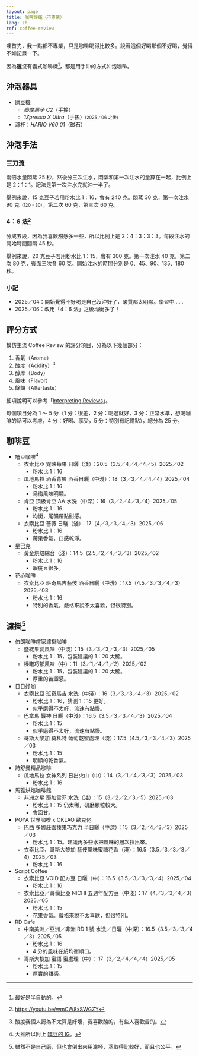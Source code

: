 ```yaml
---
layout: page
title: 咖啡評鑑（不專業）
lang: zh
ref: coffee-review
---
```


噢首先，我一點都不專業，只是咖啡喝得比較多。說著這個好喝那個不好喝，覺得不如記錄一下。

因為**還**沒有義式咖啡機[^espresso-machine]，都是用手沖的方式沖泡咖啡。

[^espresso-machine]:最好是半自動的。

## 沖泡器具

- 磨豆機
  - _泰摩栗子 C2_（手搖）
  - _1Zpresso X Ultra_（手搖）<small>(2025／06 之後)</small>
- 濾杯：_HARIO V60 01_（磁石）

## 沖泡手法

### 三刀流

兩倍水量悶蒸 25 秒，然後分三次注水，悶蒸和第一次注水的量算在一起，比例上是 2：1：1。記法是第一次注水完就沖一半了。

舉例來說，15 克豆子若用粉水比 1：16，會有 240 克。悶蒸 30 克，第一次注水 90 克<small>（120 - 30）</small>，第二次 60 克，第三次 60 克。

### 4：6 法[^46method]

分成五段，因為我喜歡甜感多一些，所以比例上是 2：4：3：3：3。每段注水的開始時間間隔 45 秒。

舉例來說，20 克豆子若用粉水比 1：15，會有 300 克。第一次注水 40 克，第二次 80 克，後面三次各 60 克。開始注水的時間分別是 0、45、90、135、180 秒。

[^46method]: <https://youtu.be/wmCW8xSWGZY>

### 小記

- 2025／04：開始覺得不好喝是自己沒沖好了，酸質都太明顯。學習中……
- 2025／06：改用「4：6 法」之後均衡多了！

## 評分方式

模仿主流 Coffee Review 的評分項目，分為以下幾個部分：

1. 香氣（Aroma）
1. 酸度（Acidity）[^acidity]
1. 醇厚（Body）
1. 風味（Flavor）
1. 餘韻（Aftertaste）

細項說明可以參考「[Interpreting Reviews](https://www.coffeereview.com/interpret-coffee/)」。

每個項目分為 1 ～ 5 分（1 分：很差，2 分：喝過就好，3 分：正常水準，想喝咖啡的話可以考慮，4 分：好喝、享受，5 分：特別有記憶點），總分為 25 分。

[^acidity]: 酸度我個人認為不太算是好壞，我喜歡酸的，有些人喜歡苦的。

## 咖啡豆

- 嘻豆咖啡[^hido-coffee]
  - 衣索比亞 霓映莓果 日曬（淺）：20.5（3.5／4／4／4／5）<span class="time-at-right">2025／02</span>
    - 粉水比 1：16
  - 瓜地馬拉 酒香背影 酒香日曬（中淺）：18（3／3／4／4／4）<span class="time-at-right">2025／04</span>
    - 粉水比 1：16
    - 烏梅風味明顯。
  - 肯亞 頂級肯亞 AA 水洗（中深）：16（3／2／4／3／4）<span class="time-at-right">2025／05</span>
    - 粉水比 1：16
    - 均衡，尾韻帶點甜感。
  - 衣索比亞 薔薇 日曬（淺）：17（4／3／3／4／3）<span class="time-at-right">2025／06</span>
    - 粉水比 1：16
    - 莓果香氣，口感乾淨。
- 星巴克
  - 黃金烘焙綜合（淺）：14.5（2.5／2／4／3／3）<span class="time-at-right">2025／02</span>
    - 粉水比 1：16
    - 瑕疵豆很多。
- 花心咖啡
  - 衣索比亞 班奇馬吉藝伎 酒香日曬（中淺）：17.5（4.5／3／3／4／3）<span class="time-at-right">2025／03</span>
    - 粉水比 1：16
    - 特別的香氣。嚴格來說不太喜歡，但很特別。

[^hido-coffee]: 大推所以附上 [嘻豆的 IG](https://www.instagram.com/hido_coffee/)。

## 濾掛[^drip-bag]

- 伯朗咖啡嚐家濾掛咖啡
  - 盛綻果宴風味（中淺）：15（3／3／3／3／3）<span class="time-at-right">2025／05</span>
    - 粉水比 1：15，包裝建議的 1：20 太稀。
  - 榛曦巧郁風味（中）：11（3／1／4／1／2）<span class="time-at-right">2025／02</span>
    - 粉水比 1：15，包裝建議的 1：20 太稀。
    - 厚重的苦澀感。
- 日日好咖
  - 衣索比亞 班奇馬吉 水洗（中淺）：16（3／3／3／4／3）<span class="time-at-right">2025／02</span>
    - 粉水比 1：16，猜測 1：15 更好。
    - 似乎磨得不太好，流速有點慢。
  - 巴拿馬 戰神 日曬（中淺）：16.5（3.5／3／3／4／3）<span class="time-at-right">2025／04</span>
    - 粉水比 1：15
    - 似乎磨得不太好，流速有點慢。
  - 哥斯大黎加 莫札特 葡萄乾蜜處理（淺）：17.5（4.5／3／3／4／3）<span class="time-at-right">2025／03</span>
    - 粉水比 1：15
    - 明顯的乾香氣。
- 詩舒曼精品咖啡
  - 瓜地馬拉 女神系列 日出火山（中）：14（3／1／4／3／3）<span class="time-at-right">2025／03</span>
    - 粉水比 1：16
- 馬雅烘焙咖啡館
  - 非洲之星 耶加雪菲 水洗（淺）：15（3／2／2／3／5）<span class="time-at-right">2025／03</span>
    - 粉水比 1：15 仍太稀，研磨顆粒較大。
    - 會回甘。
- POYA 世界咖啡 x OKLAO 歐克佬
  - 巴西 多娜莊園榛果巧克力 半日曬（中深）：15（3／2／4／3／3）<span class="time-at-right">2025／03</span>
    - 粉水比 1：15。建議再多些水把風味的層次拉出來。
  - 衣索比亞、哥斯大黎加 藝伎風味蜜糖花香（淺）：16.5（3.5／3／3／3／4）<span class="time-at-right">2025／03</span>
    - 粉水比 1：16
- Script Coffee
  - 衣索比亞 VOID 配方豆 日曬（中）：16.5（3.5／3／3／3／4）<span class="time-at-right">2025／04</span>
    - 粉水比 1：16
  - 衣索比亞／哥倫比亞 NICHI 五週年配方豆（中淺）：17（4／3／3／4／3）<span class="time-at-right">2025／05</span>
    - 粉水比 1：15
    - 花果香氣。嚴格來說不太喜歡，但很特別。
- RD Cafe
  - 中南美洲／亞洲／非洲 RD 1 號 水洗／日曬（中深）：16.5（3.5／3／3／4／3）<span class="time-at-right">2025／05</span>
    - 粉水比 1：16
    - 4 分的風味在於均衡順口。
  - 哥斯大黎加 蜜語 蜜處理（中）： 17（3／2／4／4／4）<span class="time-at-right">2025／05</span>
    - 粉水比 1：15
    - 厚實的甜感。

[^drip-bag]: 雖然不是自己磨，但也會倒出來用濾杯，萃取得比較好，而且也公平。

---
